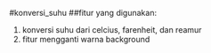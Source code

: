 #konversi_suhu
##fitur yang digunakan:
1. konversi suhu dari celcius, farenheit, dan reamur
2. fitur mengganti warna background
